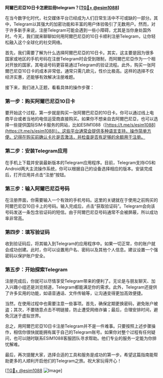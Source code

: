 **阿爾巴尼亞10日卡怎麽註冊telegram？[[TG💪+ @esim1088](https://t.me/s/esim1088)]**

在当今数字化时代，社交媒体平台已经成为人们日常生活中不可或缺的一部分。其中，Telegram以其强大的加密功能和丰富的用户体验吸引了无数用户。然而，对于许多新手来说，注册Telegram可能会遇到一些小障碍，尤其是当你身处国外时。今天，我们就来聊聊如何用阿爾巴尼亞的10日卡顺利注册Telegram，让你轻松融入这个全球化的社交网络。

首先，我们需要了解为什么选择阿爾巴尼亞的10日卡。其实，这主要是因为很多国家或地区的手机号码在注册Telegram时会受到限制，而阿爾巴尼亞作为一个相对开放的国家，其电话号码更容易通过Telegram的验证流程。此外，购买一张阿爾巴尼亞10日卡的成本非常低，通常只需几欧元，性价比极高。这样的选择不仅经济实惠，还能够有效解决注册难题。

接下来，我们进入正题，看看具体的操作步骤：

### 第一步：购买阿爾巴尼亞10日卡

要开始这个过程，第一步就是购买一张阿爾巴尼亞的10日卡。你可以通过线上电商平台或者当地的电信运营商直接购买。如果你不想亲自去阿爾巴尼亞，也可以选择一些提供国际SIM卡服务的网站，比如ESIM1088（[https://t.me/s/esim1088](https://t.me/s/esim1088)）。这些平台通常会提供多种语言支持，操作简单方便。记得在购买前确认卡片是否激活，并检查是否有足够的余额用于注册。

### 第二步：安装Telegram应用

在手机上下载并安装最新版本的Telegram应用程序。目前，Telegram支持iOS和Android两大主流操作系统，你可以根据自己的设备选择相应的版本。安装完成后，打开应用并点击“注册”按钮。

### 第三步：输入阿爾巴尼亞号码

在注册界面，你需要输入一个有效的手机号码。这里的关键就在于使用之前购买的阿爾巴尼亞10日卡上的号码。输入完成后，点击“获取验证码”。Telegram会向该号码发送一条包含验证码的短信。由于阿爾巴尼亞号码通常不会被屏蔽，所以成功率非常高。

### 第四步：填写验证码

收到验证码后，将其输入到Telegram的应用程序中。如果一切正常，你的账户就会成功创建。此时，你可以设置用户名、密码以及其他个人信息。建议设置一个强密码以保护账户安全。

### 第五步：开始探索Telegram

注册完成后，你就可以尽情享受Telegram带来的便利了。无论是与朋友聊天、加入兴趣小组还是浏览频道，Telegram都能满足你的需求。此外，Telegram还提供了许多实用的功能，如语音通话、文件传输等，让沟通变得更加高效便捷。

当然，在使用过程中也需要注意一些事项。首先，确保定期更换密码，避免账户被盗；其次，不要随意点击不明链接，防止遭受网络诈骗；最后，合理安排时间，避免沉迷于虚拟世界。

总之，用阿爾巴尼亞10日卡注册Telegram并不是一件难事。只要按照上述步骤操作，相信你很快就能拥有属于自己的Telegram账号。如果你对整个过程有任何疑问，也可以随时联系ESIM1088客服团队寻求帮助。他们专业的服务一定能为你排忧解难。

最后，再次提醒大家，选择合适的工具和服务是成功的第一步。希望这篇指南能帮助更多的人顺利开启他们的Telegram之旅。祝大家玩得开心！

[[TG💪+ @esim1088](https://t.me/s/esim1088) ![Image](https://i.postimg.cc/4NQfJmqS/Snipaste-2025-05-13-00-14-12.png)]